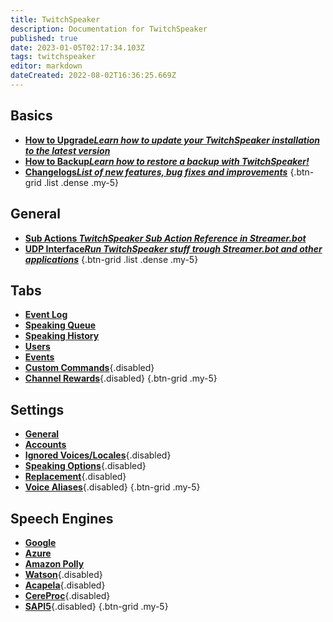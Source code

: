 ```yaml
---
title: TwitchSpeaker
description: Documentation for TwitchSpeaker
published: true
date: 2023-01-05T02:17:34.103Z
tags: twitchspeaker
editor: markdown
dateCreated: 2022-08-02T16:36:25.669Z
---
```


## Basics
- [<i class="mdi mdi-arrow-collapse-up text--twitch"></i>**How to Upgrade*Learn how to update your TwitchSpeaker installation to the latest version***](/TwitchSpeaker/Update)
- [<i class="mdi mdi-floppy text--twitch"></i>**How to Backup*Learn how to restore a backup with TwitchSpeaker!***](/TwitchSpeaker/Backup)
- [<i class="mdi mdi-update text--twitch"></i>**Changelogs*List of new features, bug fixes and improvements***](/TwitchSpeaker/Changelogs)
{.btn-grid .list .dense .my-5}

## General
- [<i class="mdi mdi-lightning-bolt-outline text--twitch"></i>**Sub Actions *TwitchSpeaker Sub Action Reference in Streamer.bot***](/Sub-Actions/TwitchSpeaker)
- [<i class="mdi mdi-application text--twitch"></i>**UDP Interface*Run TwitchSpeaker stuff trough Streamer.bot and other applications***](/TwitchSpeaker/General/UDP-Interface)
{.btn-grid .list .dense .my-5}

## Tabs
- [<i class="mdi mdi-clock text--twitch"></i>**Event Log**](/TwitchSpeaker/Tabs/Event-Log)
- [<i class="mdi mdi-human-queue text--twitch"></i>**Speaking Queue**](/TwitchSpeaker/Tabs/Speaking-Queue)
- [<i class="mdi mdi-history text--twitch"></i>**Speaking History**](/TwitchSpeaker/Tabs/Speaking-History)
- [<i class="mdi mdi-account text--twitch"></i>**Users**](/TwitchSpeaker/Tabs/Users)
- [<i class="mdi mdi-clock mdi-flip-h text--twitch"></i>**Events**](/TwitchSpeaker/Tabs/Events)
- [<i class="mdi mdi-exclamation-thick text--twitch"></i>**Custom Commands**](/TwitchSpeaker/Tabs/Custom-Commands){.disabled}
- [<i class="mdi mdi-adjust text--twitch"></i>**Channel Rewards**](/TwitchSpeaker/Tabs/Channel-Rewards){.disabled}
{.btn-grid .my-5}

## Settings
- [<i class="mdi mdi-format-align-center text--twitch"></i>**General**](/TwitchSpeaker/Settings/General)
- [<i class="mdi mdi-account-multiple text--twitch"></i>**Accounts**](/TwitchSpeaker/Settings/Accounts)
- [<i class="mdi mdi-close-thick text--twitch"></i>**Ignored Voices/Locales**](/TwitchSpeaker/Settings/Ignored-Voices-Locales){.disabled}
- [<i class="mdi mdi-format-list-numbered text--twitch"></i>**Speaking Options**](/TwitchSpeaker/Settings/Speaking-Options){.disabled}
- [<i class="mdi mdi-content-cut text--twitch"></i>**Replacement**](/TwitchSpeaker/Settings/Replacement){.disabled}
- [<i class="mdi mdi-account-voice text--twitch"></i>**Voice Aliases**](/TwitchSpeaker/Settings/Voice-Aliases){.disabled}
{.btn-grid .my-5}

## Speech Engines
- [<i class="mdi mdi-google theme--dark"></i>**Google**](/TwitchSpeaker/Speech-Engines/Google)
- [<i class="mdi mdi-microsoft-azure theme--dark"></i>**Azure**](/TwitchSpeaker/Speech-Engines/Azure)
- [<i class="mdi mdi-amazon theme--dark"></i>**Amazon Polly**](/TwitchSpeaker/Speech-Engines/Amazon-Polly)
- [<i class="mdi mdi-microphone theme--dark"></i>**Watson**](/TwitchSpeaker/Speech-Engines/Watson){.disabled}
- [<i class="mdi mdi-microphone theme--dark"></i>**Acapela**](/TwitchSpeaker/Speech-Engines/Acapela){.disabled}
- [<i class="mdi mdi-microphone theme--dark"></i>**CereProc**](/TwitchSpeaker/Speech-Engines/CereProc){.disabled}
- [<i class="mdi mdi-microsoft theme--dark"></i>**SAPI5**](/TwitchSpeaker/Speech-Engines/SAPI5){.disabled}
{.btn-grid .my-5}